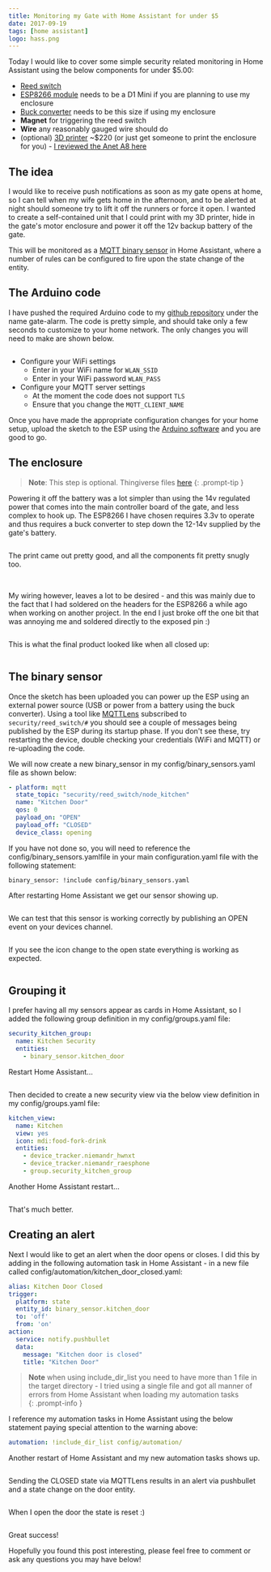 ```yaml
---
title: Monitoring my Gate with Home Assistant for under $5
date: 2017-09-19
tags: [home assistant]
logo: hass.png
---
```


Today I would like to cover some simple security related monitoring in Home Assistant using the below components for under $5.00:

- [Reed switch](https://www.aliexpress.com/wholesale?catId=523&SearchText=reed+switch)
- [ESP8266 module](https://www.banggood.com/3pcs-D1-Mini-Lite-V1_0_0-WIFI-Internet-Of-Things-Development-Board-Based-ESP8285-1MB-FLASH-p-1295716.html?imageAb=2&p=5T250523689812015082&akmClientCountry=CA&cur_warehouse=CN) needs to be a D1 Mini if you are planning to use my enclosure
- [Buck converter](https://www.banggood.com/Mini-Converter-DC-DC-Adjustable-Step-down-Power-Voltage-Module-p-1064472.html?p=5T250523689812015082) needs to be this size if using my enclosure
- **Magnet** for triggering the reed switch
- **Wire** any reasonably gauged wire should do
- (optional) [3D printer](https://www.banggood.com/Anet-A8-DIY-3D-Printer-Kit-1_75mm-or-0_4mm-Support-ABS-or-PLA-or-HIPS-p-1130694.html?imageAb=2&p=5T250523689812015082&akmClientCountry=CA&cur_warehouse=CN) ~$220 (or just get someone to print the enclosure for you) - [I reviewed the Anet A8 here](/blog/2017/2017-08-31/post/)

## The idea
I would like to receive push notifications as soon as my gate opens at home, so I can tell when my wife gets home in the afternoon, and to be alerted at night should someone try to lift it off the runners or force it open. I wanted to create a self-contained unit that I could print with my 3D printer, hide in the gate's motor enclosure and power it off the 12v backup battery of the gate.

This will be monitored as a [MQTT binary sensor](https://www.home-assistant.io/integrations/binary_sensor.mqtt) in Home Assistant, where a number of rules can be configured to fire upon the state change of the entity.

## The Arduino code
I have pushed the required Arduino code to my [github repository](https://github.com/rniemand/code-samples/tree/main/blog-posts/2017/Arduino%20Gate%20Alarm) under the name gate-alarm. The code is pretty simple, and should take only a few seconds to customize to your home network. The only changes you will need to make are shown below.

<img src="./001.png" alt="" />

- Configure your WiFi settings
  - Enter in your WiFi name for `WLAN_SSID`
  - Enter in your WiFi password `WLAN_PASS`
- Configure your MQTT server settings
  - At the moment the code does not support `TLS`
  - Ensure that you change the `MQTT_CLIENT_NAME`

Once you have made the appropriate configuration changes for your home setup, upload the sketch to the ESP using the [Arduino software](https://www.arduino.cc/en/software) and you are good to go.

## The enclosure
> **Note**: This step is optional. Thingiverse files [here](https://www.thingiverse.com/thing:2542138)
{: .prompt-tip }

Powering it off the battery was a lot simpler than using the 14v regulated power that comes into the main controller board of the gate, and less complex to hook up. The ESP8266 I have chosen requires 3.3v to operate and thus requires a buck converter to step down the 12-14v supplied by the gate's battery.

<img src="./002.jpg" alt="" />

The print came out pretty good, and all the components fit pretty snugly too.

<img src="./003.jpg" alt="" />

<img src="./004.jpg" alt="" />

<img src="./005.jpg" alt="" />

My wiring however, leaves a lot to be desired - and this was mainly due to the fact that I had soldered on the headers for the ESP8266 a while ago when working on another project. In the end I just broke off the one bit that was annoying me and soldered directly to the exposed pin :)

<img src="./006.jpg" alt="" />

This is what the final product looked like when all closed up:

<img src="./007.jpg" alt="" />

## The binary sensor
Once the sketch has been uploaded you can power up the ESP using an external power source (USB or power from a battery using the buck converter). Using a tool like [MQTTLens](https://chrome.google.com/webstore/detail/mqttlens/hemojaaeigabkbcookmlgmdigohjobjm?hl=en) subscribed to `security/reed_switch/#` you should see a couple of messages being published by the ESP during its startup phase. If you don't see these, try restarting the device, double checking your credentials (WiFi and MQTT) or re-uploading the code.

We will now create a new binary_sensor in my config/binary_sensors.yaml file as shown below:

```yaml
- platform: mqtt
  state_topic: "security/reed_switch/node_kitchen"
  name: "Kitchen Door"
  qos: 0
  payload_on: "OPEN"
  payload_off: "CLOSED"
  device_class: opening
```

If you have not done so, you will need to reference the config/binary_sensors.yamlfile in your main configuration.yaml file with the following statement:

```
binary_sensor: !include config/binary_sensors.yaml
```

After restarting Home Assistant we get our sensor showing up.

<img src="./008.png" alt="" />

We can test that this sensor is working correctly by publishing an OPEN event on your devices channel.

<img src="./009.png" alt="" />

If you see the icon change to the open state everything is working as expected.

<img src="./010.png" alt="" />

## Grouping it
I prefer having all my sensors appear as cards in Home Assistant, so I added the following group definition in my config/groups.yaml file:

```yaml
security_kitchen_group:
  name: Kitchen Security
  entities:
    - binary_sensor.kitchen_door
```

Restart Home Assistant...

<img src="./011.png" alt="" />

Then decided to create a new security view via the below view definition in my config/groups.yaml file:

```yaml
kitchen_view:
  name: Kitchen
  view: yes
  icon: mdi:food-fork-drink
  entities:
    - device_tracker.niemandr_hwnxt
    - device_tracker.niemandr_raesphone
    - group.security_kitchen_group
```

Another Home Assistant restart...

<img src="./012.png" alt="" />

That's much better.

## Creating an alert
Next I would like to get an alert when the door opens or closes. I did this by adding in the following automation task in Home Assistant - in a new file called config/automation/kitchen_door_closed.yaml:

```yaml
alias: Kitchen Door Closed
trigger:
  platform: state
  entity_id: binary_sensor.kitchen_door
  to: 'off'
  from: 'on'
action:
  service: notify.pushbullet
  data:
    message: "Kitchen door is closed"
    title: "Kitchen Door"
```

> **Note** when using include_dir_list you need to have more than 1 file in the target directory - I tried using a single file and got all manner of errors from Home Assistant when loading my automation tasks\
{: .prompt-info }

I reference my automation tasks in Home Assistant using the below statement paying special attention to the warning above:

```yaml
automation: !include_dir_list config/automation/
```

Another restart of Home Assistant and my new automation tasks shows up.

<img src="./013.png" alt="" />

Sending the CLOSED state via MQTTLens results in an alert via pushbullet and a state change on the door entity.

<img src="./014.png" alt="" />

When I open the door the state is reset :)

<img src="./015.png" alt="" />

Great success!

Hopefully you found this post interesting, please feel free to comment or ask any questions you may have below!
